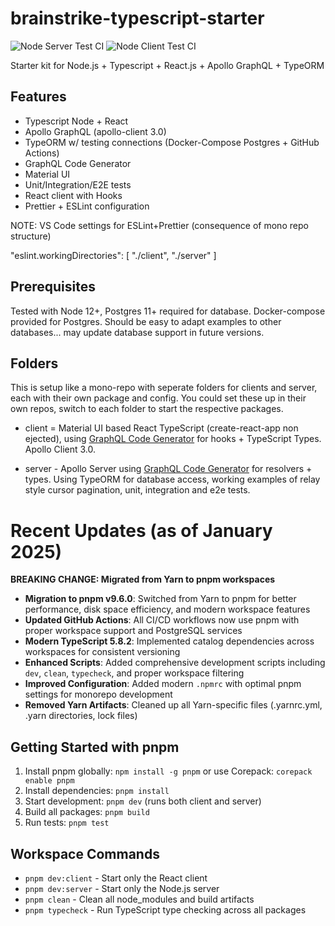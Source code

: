 # brainstrike-typescript-starter

![Node Server Test CI](https://github.com/seandearnaley/brainstrike-typescript-starter/workflows/Node%20Server%20Test%20CI/badge.svg?event=push)
![Node Client Test CI](https://github.com/seandearnaley/brainstrike-typescript-starter/workflows/Node%20Client%20Test%20CI/badge.svg?event=push)

Starter kit for Node.js + Typescript + React.js + Apollo GraphQL + TypeORM

## Features

- Typescript Node + React
- Apollo GraphQL (apollo-client 3.0)
- TypeORM w/ testing connections (Docker-Compose Postgres + GitHub Actions)
- GraphQL Code Generator
- Material UI
- Unit/Integration/E2E tests
- React client with Hooks
- Prettier + ESLint configuration

NOTE: VS Code settings for ESLint+Prettier (consequence of mono repo structure)

"eslint.workingDirectories": [ "./client", "./server" ]

## Prerequisites

Tested with Node 12+, Postgres 11+ required for database. Docker-compose provided for Postgres. Should be easy to adapt examples to other databases... may update database support in future versions.

## Folders

This is setup like a mono-repo with seperate folders for clients and server, each with their own package and config. You could set these up in their own repos, switch to each folder to start the respective packages.

- client = Material UI based React TypeScript (create-react-app non ejected), using [GraphQL Code Generator](https://github.com/dotansimha/graphql-code-generator) for hooks + TypeScript Types. Apollo Client 3.0.

- server - Apollo Server using [GraphQL Code Generator](https://github.com/dotansimha/graphql-code-generator) for resolvers + types. Using TypeORM for database access, working examples of relay style cursor pagination, unit, integration and e2e tests.

# Recent Updates (as of January 2025)

**BREAKING CHANGE: Migrated from Yarn to pnpm workspaces**

- **Migration to pnpm v9.6.0**: Switched from Yarn to pnpm for better performance, disk space efficiency, and modern workspace features
- **Updated GitHub Actions**: All CI/CD workflows now use pnpm with proper workspace support and PostgreSQL services
- **Modern TypeScript 5.8.2**: Implemented catalog dependencies across workspaces for consistent versioning
- **Enhanced Scripts**: Added comprehensive development scripts including `dev`, `clean`, `typecheck`, and proper workspace filtering
- **Improved Configuration**: Added modern `.npmrc` with optimal pnpm settings for monorepo development
- **Removed Yarn Artifacts**: Cleaned up all Yarn-specific files (.yarnrc.yml, .yarn directories, lock files)

## Getting Started with pnpm

1. Install pnpm globally: `npm install -g pnpm` or use Corepack: `corepack enable pnpm`
2. Install dependencies: `pnpm install`
3. Start development: `pnpm dev` (runs both client and server)
4. Build all packages: `pnpm build`
5. Run tests: `pnpm test`

## Workspace Commands

- `pnpm dev:client` - Start only the React client
- `pnpm dev:server` - Start only the Node.js server
- `pnpm clean` - Clean all node_modules and build artifacts
- `pnpm typecheck` - Run TypeScript type checking across all packages
